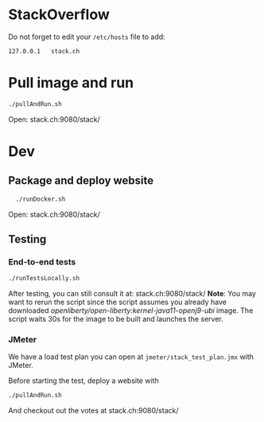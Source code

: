 # StackOverflow
Do not forget to edit your `/etc/hosts` file to add:
```
127.0.0.1	stack.ch
```

# Pull image and run
```bash
./pullAndRun.sh
```
Open: stack.ch:9080/stack/
# Dev
## Package and deploy website
```bash
  ./runDocker.sh
```
Open: stack.ch:9080/stack/
## Testing
### End-to-end tests
```bash
./runTestsLocally.sh
```
After testing, you can still consult it at: stack.ch:9080/stack/
**Note**: You may want to rerun the script since the script assumes you already have downloaded *openliberty/open-liberty:kernel-java11-openj9-ubi* image. The script waits 30s for the image to be built and launches the server. 
### JMeter
We have a load test plan you can open at `jmeter/stack_test_plan.jmx` with JMeter.

Before starting the test, deploy a website with
```bash
./pullAndRun.sh
```
And checkout out the votes at stack.ch:9080/stack/
